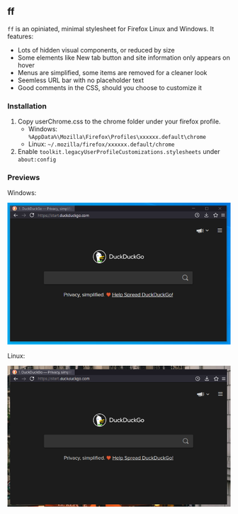 ## ff

`ff` is an opiniated, minimal stylesheet for Firefox Linux and Windows. It features:
- Lots of hidden visual components, or reduced by size
- Some elements like New tab button and site information only appears on hover
- Menus are simplified, some items are removed for a cleaner look
- Seemless URL bar with no placeholder text
- Good comments in the CSS, should you choose to customize it

### Installation

1. Copy userChrome.css to the chrome folder under your firefox profile.
    - Windows: `%AppData%\Mozilla\Firefox\Profiles\xxxxxx.default\chrome`
    - Linux: `~/.mozilla/firefox/xxxxxx.default/chrome`
3. Enable `toolkit.legacyUserProfileCustomizations.stylesheets` under `about:config`

### Previews

Windows:

![windows](assets/windows.png)

Linux:

![linux](assets/linux.png)

